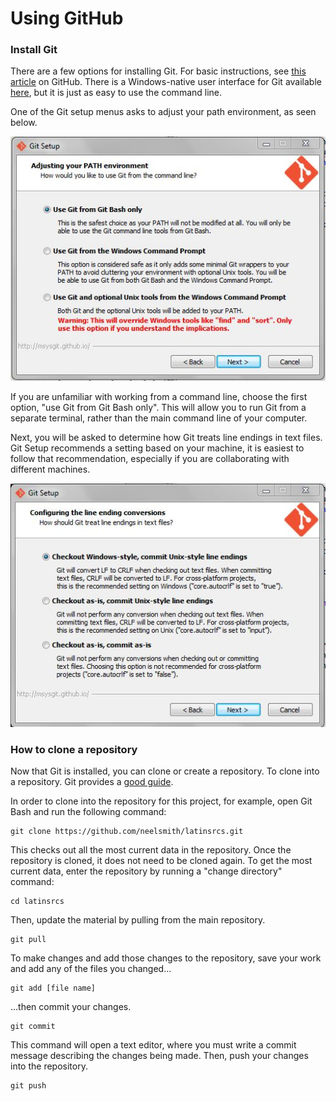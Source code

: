 # Using GitHub

### Install Git

There are a few options for installing Git.  For basic instructions, see [this article][setup] on GitHub.  There is a Windows-native user interface for Git available [here][windows], but it is just as easy to use the command line.

[setup]: https://help.github.com/articles/set-up-git
[windows]: https://windows.github.com/

One of the Git setup menus asks to adjust your path environment, as seen below.

![Adjusting your PATH environment][screenshot]

[screenshot]: gitsetup.jpg

If you are unfamiliar with working from a command line, choose the first option, "use Git from Git Bash only".  This will allow you to run Git from a separate terminal, rather than the main command line of your computer.

Next, you will be asked to determine how Git treats line endings in text files.  Git Setup recommends a setting based on your machine, it is easiest to follow that recommendation, especially if you are collaborating with different machines.

![Configuring the line ending conversions][screenshot2]

[screenshot2]: gitconversion.jpg

### How to clone a repository

Now that Git is installed, you can clone or create a repository.  To clone into a repository.  Git provides a [good guide][repository].

In order to clone into the repository for this project, for example, open Git Bash and run the following command:

	git clone https://github.com/neelsmith/latinsrcs.git

This checks out all the most current data in the repository.  Once the repository is cloned, it does not need to be cloned again.  To get the most current data, enter the repository by running a "change directory" command:

	cd latinsrcs

Then, update the material by pulling from the main repository.

	git pull

To make changes and add those changes to the repository, save your work and add any of the files you changed...

	git add [file name]

...then commit your changes.

	git commit

This command will open a text editor, where you must write a commit message describing the changes being made.  Then, push your changes into the repository.

	git push



[repository]: http://git-scm.com/book/en/Git-Basics-Getting-a-Git-Repository
